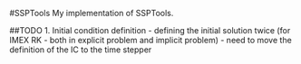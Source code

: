 #SSPTools
	My implementation of SSPTools.



##TODO
	1. Initial condition definition
        - defining the initial solution twice (for IMEX RK - both in explicit problem and implicit problem)
        - need to move the definition of the IC to the time stepper

	
